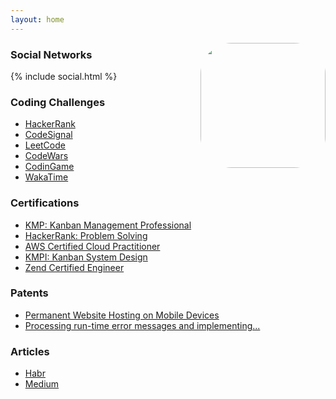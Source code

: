 ```yaml
---
layout: home
---
```


<img align="right" width="200" height="200" style="border-radius: 25%" src="https://avatars.githubusercontent.com/u/187856?s=460&v=4">

### Social Networks

{% include social.html %}

### Coding Challenges

* [HackerRank](https://hackerrank.com/sibprogrammer)
* [CodeSignal](https://app.codesignal.com/profile/sibprogrammer)
* [LeetCode](https://leetcode.com/sibprogrammer/)
* [CodeWars](https://www.codewars.com/users/sibprogrammer)
* [CodinGame](https://www.codingame.com/profile/09d6c11093a2b3acf048c2133f3a55700761133)
* [WakaTime](https://wakatime.com/@sibprogrammer)

### Certifications

* [KMP: Kanban Management Professional](https://edu.kanban.university/user/51065/8/qualification-certificate)
* [HackerRank: Problem Solving](https://www.hackerrank.com/certificates/ea2b40fd8fa5)
* [AWS Certified Cloud Practitioner](https://www.youracclaim.com/badges/37c8ad4e-3513-451d-897e-c304bcbf8aa7/linked_in_profile)
* [KMPI: Kanban System Design](https://edu.kanban.university/user/51065/7114/13/certificate)
* [Zend Certified Engineer](http://www.zend.com/en/yellow-pages/ZEND004653)

### Patents

* [Permanent Website Hosting on Mobile Devices](https://patents.google.com/patent/US20180341661A1)
* [Processing run-time error messages and implementing...](https://patents.google.com/patent/US20160041866)

### Articles

* [Habr](https://habr.com/en/users/sibprogrammer/posts/)
* [Medium](https://sibprogrammer.medium.com/)

